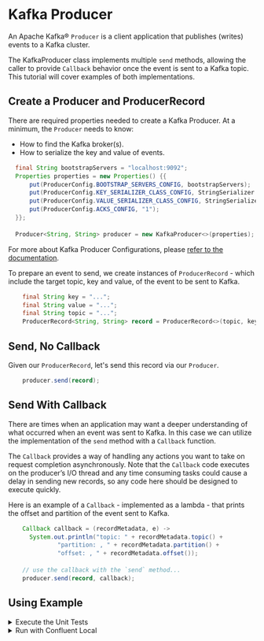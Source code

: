 # Kafka Producer

An Apache Kafka® `Producer` is a client application that publishes (writes) events to a Kafka cluster.

The KafkaProducer class implements multiple `send` methods, allowing the caller to provide `Callback` behavior once
the event is sent to a Kafka topic. This tutorial will cover examples of both implementations.

## Create a Producer and ProducerRecord

There are required properties needed to create a Kafka Producer. At a minimum, the `Producer` needs to know:
* How to find the Kafka broker(s).
* How to serialize the key and value of events.

```java annotate
  final String bootstrapServers = "localhost:9092";
  Properties properties = new Properties() {{
      put(ProducerConfig.BOOTSTRAP_SERVERS_CONFIG, bootstrapServers);
      put(ProducerConfig.KEY_SERIALIZER_CLASS_CONFIG, StringSerializer.class);
      put(ProducerConfig.VALUE_SERIALIZER_CLASS_CONFIG, StringSerializer.class);
      put(ProducerConfig.ACKS_CONFIG, "1");
  }};
  
  Producer<String, String> producer = new KafkaProducer<>(properties);
```

For more about Kafka Producer Configurations, please [refer to the documentation](https://docs.confluent.io/platform/current/installation/configuration/producer-configs.html).

To prepare an event to send, we create instances of `ProducerRecord` - which include the target topic, key and value, of the event
to be sent to Kafka.

```java annotate
    final String key = "...";
    final String value = "...";
    final String topic = "...";
    ProducerRecord<String, String> record = ProducerRecord<>(topic, key, value);
```

## Send, No Callback

Given our `ProducerRecord`, let's send this record via our `Producer`. 

```java annotate
    producer.send(record);
```

## Send With Callback

There are times when an application may want a deeper understanding of what occurred when an event was sent to Kafka. In this
case we can utilize the implementation of the `send` method with a `Callback` function. 

The `Callback` provides a way of handling any actions you want to take on request completion asynchronously. Note that the 
`Callback` code executes on the producer’s I/O thread and any time consuming tasks could cause a delay in sending new 
records, so any code here should be designed to execute quickly.

Here is an example of a `Callback` - implemented as a lambda - that prints the offset and partition of the event sent to Kafka.

```java annotate
    Callback callback = (recordMetadata, e) -> 
      System.out.println("topic: " + recordMetadata.topic() + 
              "partition: , " + recordMetadata.partition() +
              "offset: , " + recordMetadata.offset());

    // use the callback with the `send` method...
    producer.send(record, callback);
```

## Using Example

<details>
<summary>Execute the Unit Tests</summary>

There are junit test cases in this repo, exercising examples of both implementations of the `send` method of `KafkaProducer`.

To run the unit tests, use the provided Gradle Wrapper:

```shell
./gradlew clean :kafka-producer-application:kafka:test --info  
```

The results of the tests can be found in the `build/reports/index.html` report. Drill down using the links in the report,
you should see the results of `KafkaProducerApplicationTest`:

![Test Result](images/test-results.png)

</details>

<details>
<summary>Run with Confluent Local</summary>

You can run the example application in this tutorial using `confluent local`.

### Prerequisites
* [Confluent CLI](https://docs.confluent.io/confluent-cli/current/install.html) 
* Docker running via [Docker Desktop](https://docs.docker.com/desktop/) or [Docker Engine](https://docs.docker.com/engine/install/)
* [kcat](https://github.com/edenhill/kcat)

### Start Kafka

* Execute `confluent local kafka start`  from a terminal window, and copy the `host:port` output.
```shell
The local commands are intended for a single-node development environment only, NOT for production usage. See more: https://docs.confluent.io/current/cli/index.html


Pulling from confluentinc/confluent-local
Digest: sha256:30763749f746295175d6c20b21495fd369b57ca3685175075763865fb6292f6f
Status: Image is up to date for confluentinc/confluent-local:latest
+-----------------+-------+
| Kafka REST Port | 8082  |
| Plaintext Ports | 65410 |
+-----------------+-------+
Started Confluent Local containers "9cec8b1127".
To continue your Confluent Local experience, run `confluent local kafka topic create <topic>` and `confluent local kafka topic produce <topic>`.
```

### Build Application

* Use the Gradle Wrapper provided to build the application.
```shell
./gradlew :kafka-producer-application:kafka:shadowJar
```

### Execute

* Our application expects 2 input parameters:
  * The Kafka broker `host:port` - per the `confluent local` step.
  * Path to our input file - provided in this repo as `kafka/input.txt`. 

* Our application loads the contents of the file and tokenizes each line into the `key` and `value` of an event to be sent to Kafka.

```text
1-value
2-words
3-All Streams
4-Lead to
```

* Execute the application using `java -jar...` with the required input parameters:
```shell
java -jar kafka-producer-application/kafka/build/libs/kafka-producer-application-standalone-0.0.1.jar localhost:65410 kafka-producer-application/kafka/input.txt
```

### Validate
* Use `kcat` to view the events on the `output-topic` - from the beginning, including the key.

```shell
kcat -b localhost:65410 -t output-topic -K ,  -C -o beginning

1,value
2,words
3,All Streams
4,Lead to
5,Kafka
6,Go to
7,Kafka Summit
8,How can
9,a 10 ounce
10,bird carry a
11,5lb coconut
% Reached end of topic output-topic [0] at offset 11
```

### Cleanup

* Stop local Kafka broker using `confluent local kafka stop`.

</details>